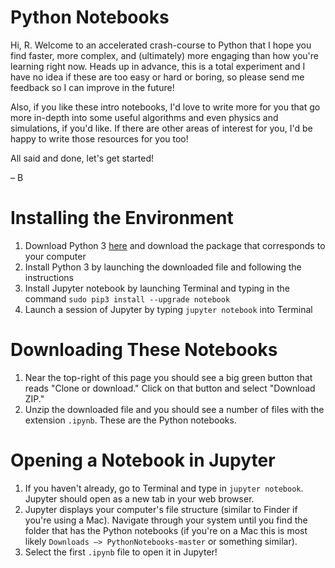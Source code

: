 # Python Notebooks
Hi, R.  Welcome to an accelerated crash-course to Python that I hope you find faster, more complex, and (ultimately) more engaging than how you're learning right now.  Heads up in advance, this is a total experiment and I have no idea if these are too easy or hard or boring, so please send me feedback so I can improve in the future!

Also, if you like these intro notebooks, I'd love to write more for you that go more in-depth into some useful algorithms and even physics and simulations, if you'd like.  If there are other areas of interest for you, I'd be happy to write those resources for you too!

All said and done, let's get started!

 – B
 

# Installing the Environment
1. Download Python 3 [here](https://www.python.org/downloads/release/python-365/) and download the package that corresponds to your computer
2. Install Python 3 by launching the downloaded file and following the instructions
3. Install Jupyter notebook by launching Terminal and typing in the command `sudo pip3 install --upgrade notebook`
4. Launch a session of Jupyter by typing `jupyter notebook` into Terminal

# Downloading These Notebooks
1. Near the top-right of this page you should see a big green button that reads "Clone or download." Click on that button and select "Download ZIP." 
2. Unzip the downloaded file and you should see a number of files with the extension `.ipynb`.  These are the Python notebooks.

# Opening a Notebook in Jupyter
1. If you haven't already, go to Terminal and type in `jupyter notebook`.  Jupyter should open as a new tab in your web browser.
2. Jupyter displays your computer's file structure (similar to Finder if you're using a Mac). Navigate through your system until you find the folder that has the Python notebooks (if you're on a Mac this is most likely `Downloads –> PythonNotebooks-master` or something similar).
3. Select the first `.ipynb` file to open it in Jupyter!
